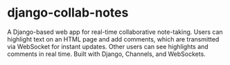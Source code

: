 # django-collab-notes
A Django-based web app for real-time collaborative note-taking. Users can highlight text on an HTML page and add comments, which are transmitted via WebSocket for instant updates. Other users can see highlights and comments in real time. Built with Django, Channels, and WebSockets.

